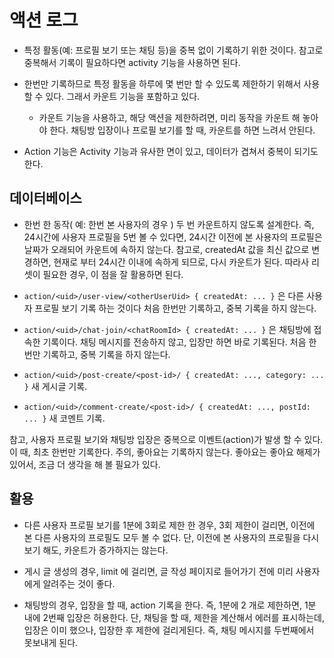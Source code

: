 # 액션 로그

- 특정 활동(예: 프로필 보기 또는 채팅 등)을 중복 없이 기록하기 위한 것이다. 참고로 중복해서 기록이 필요하다면 activity 기능을 사용하면 된다.
- 한번만 기록하므로 특정 활동을 하루에 몇 번만 할 수 있도록 제한하기 위해서 사용할 수 있다. 그래서 카운트 기능을 포함하고 있다.
  - 카운트 기능을 사용하고, 해당 액션을 제한하려면, 미리 동작을 카운트 해 놓아야 한다. 채팅방 입장이나 프로필 보기를 할 때, 카운트를 하면 느려서 안된다.

- Action 기능은 Activity 기능과 유사한 면이 있고, 데이터가 겹쳐서 중복이 되기도 한다.



## 데이터베이스

- 한번 한 동작( 예: 한번 본 사용자의 경우 ) 두 번 카운트하지 않도록 설계한다. 즉, 24시간에 사용자 프로필을 5번 볼 수 있다면, 24시간 이전에 본 사용자의 프로필은 날짜가 오래되어 카운트에 속하지 않는다. 참고로, createdAt 값을 최신 값으로 변경하면, 현재로 부터 24시간 이내에 속하게 되므로, 다시 카운트가 된다. 따라사 리셋이 필요한 경우, 이 점을 잘 활용하면 된다.

- `action/<uid>/user-view/<otherUserUid> { createdAt: ... }` 은 다른 사용자 프로필 보기 기록 하는 것이다 처음 한번만 기록하고, 중복 기록을 하지 않는다.
- `action/<uid>/chat-join/<chatRoomId> { createdAt: ... }` 은 채팅방에 접속한 기록이다. 채팅 메시지를 전송하지 않고, 입장만 하면 바로 기록된다. 처음 한번만 기록하고, 중복 기록을 하지 않는다.
- `action/<uid>/post-create/<post-id>/ { createdAt: ..., category: ... }` 새 게시글 기록.
- `action/<uid>/comment-create/<post-id>/ { createdAt: ..., postId: ... }` 새 코멘트 기록.



참고, 사용자 프로필 보기와 채팅방 입장은 중복으로 이벤트(action)가 발생 할 수 있다. 이 때, 최초 한번만 기록한다.
주의, 좋아요는 기록하지 않는다. 좋아요는 좋아요 해제가 있어서, 조금 더 생각을 해 볼 필요가 있다.





## 활용

- 다른 사용자 프로필 보기를 1분에 3회로 제한 한 경우, 3회 제한이 걸리면, 이전에 본 다른 사용자의 프로필도 모두 볼 수 없다.
단, 이전에 본 사용자의 프로필을 다시 보기 해도, 카운트가 증가하지는 않는다.



- 게시 글 생성의 경우, limit 에 걸리면, 글 작성 페이지로 들어가기 전에 미리 사용자에게 알려주는 것이 좋다.



- 채팅방의 경우, 입장을 할 때, action 기록을 한다. 즉, 1분에 2 개로 제한하면, 1분 내에 2번째 입장은 허용한다. 단, 채팅을 할 때, 제한을 계산해서 에러를 표시하는데, 입장은 이미 했으나, 입장한 후 제한에 걸리게된다. 즉, 채팅 메시지를 두번째에서 못보내게 된다.